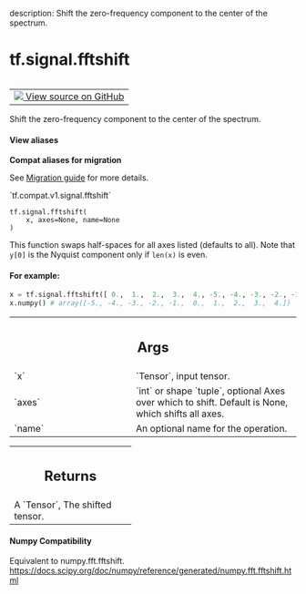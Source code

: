 description: Shift the zero-frequency component to the center of the spectrum.

<div itemscope itemtype="http://developers.google.com/ReferenceObject">
<meta itemprop="name" content="tf.signal.fftshift" />
<meta itemprop="path" content="Stable" />
</div>

# tf.signal.fftshift

<!-- Insert buttons and diff -->

<table class="tfo-notebook-buttons tfo-api nocontent" align="left">
<td>
  <a target="_blank" href="https://github.com/tensorflow/tensorflow/blob/r2.4/tensorflow/python/ops/signal/fft_ops.py#L372-L414">
    <img src="https://www.tensorflow.org/images/GitHub-Mark-32px.png" />
    View source on GitHub
  </a>
</td>
</table>



Shift the zero-frequency component to the center of the spectrum.

<section class="expandable">
  <h4 class="showalways">View aliases</h4>
  <p>
<b>Compat aliases for migration</b>
<p>See
<a href="https://www.tensorflow.org/guide/migrate">Migration guide</a> for
more details.</p>
<p>`tf.compat.v1.signal.fftshift`</p>
</p>
</section>

<pre class="devsite-click-to-copy prettyprint lang-py tfo-signature-link">
<code>tf.signal.fftshift(
    x, axes=None, name=None
)
</code></pre>



<!-- Placeholder for "Used in" -->

This function swaps half-spaces for all axes listed (defaults to all).
Note that ``y[0]`` is the Nyquist component only if ``len(x)`` is even.



#### For example:



```python
x = tf.signal.fftshift([ 0.,  1.,  2.,  3.,  4., -5., -4., -3., -2., -1.])
x.numpy() # array([-5., -4., -3., -2., -1.,  0.,  1.,  2.,  3.,  4.])
```

<!-- Tabular view -->
 <table class="responsive fixed orange">
<colgroup><col width="214px"><col></colgroup>
<tr><th colspan="2"><h2 class="add-link">Args</h2></th></tr>

<tr>
<td>
`x`
</td>
<td>
`Tensor`, input tensor.
</td>
</tr><tr>
<td>
`axes`
</td>
<td>
`int` or shape `tuple`, optional Axes over which to shift.  Default is
None, which shifts all axes.
</td>
</tr><tr>
<td>
`name`
</td>
<td>
An optional name for the operation.
</td>
</tr>
</table>



<!-- Tabular view -->
 <table class="responsive fixed orange">
<colgroup><col width="214px"><col></colgroup>
<tr><th colspan="2"><h2 class="add-link">Returns</h2></th></tr>
<tr class="alt">
<td colspan="2">
A `Tensor`, The shifted tensor.
</td>
</tr>

</table>



#### Numpy Compatibility
Equivalent to numpy.fft.fftshift.
https://docs.scipy.org/doc/numpy/reference/generated/numpy.fft.fftshift.html

